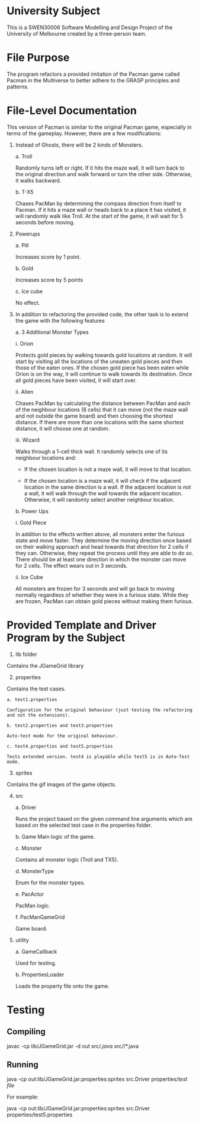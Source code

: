# University Subject
This is a SWEN30006 Software Modelling and Design Project of the University of Melbourne created by a three-person team.

# File Purpose
The program refactors a provided imitation of the Pacman game called Pacman in the Multiverse to better adhere to the GRASP principles and patterns.

# File-Level Documentation
This version of Pacman is similar to the original Pacman game, especially in terms of the gameplay. However, there are a few modifications:

1. Instead of Ghosts, there will be 2 kinds of Monsters.

    a. Troll

    Randomly turns left or right. If it hits the maze wall, it will turn back to the original direction and walk forward or turn the other side. Otherwise, it walks backward.

	b. T-X5
	
    Chases PacMan by determining the compass direction from itself to Pacman. If it hits a maze wall or heads back to a place it has visited, it will randomly walk like Troll. At the start of the game, it will wait for 5 seconds before moving. 

3. Powerups

	a. Pill

    Increases score by 1 point.

	b. Gold

	Increases score by 5 points

	c. Ice cube 

	No effect.

4. In addition to refactoring the provided code, the other task is to extend the game with the following features

	a. 3 Additional Monster Types

	i. Orion 

    Protects gold pieces by walking towards gold locations at random. It will start by visiting all the locations of the uneaten gold pieces and then those of the eaten ones. If the chosen gold piece has been eaten while Orion is on the way, it will continue to walk towards its destination. Once all gold pieces have been visited, it will start over.

	ii. Alien

    Chases PacMan by calculating the distance between PacMan and each of the neighbour locations (8 cells) that it can move (not the maze wall and not outside the game board) and then choosing the shortest distance. If there are more than one locations with the same shortest distance, it will choose one at random.

	iii. Wizard

    Walks through a 1-cell thick wall. It randomly selects one of its neighbour locations and:

    *  If the chosen location is not a maze wall, it will move to that location.

    * If the chosen location is a maze wall, it will check if the adjacent location in the same direction is a wall. If the adjacent location is not a wall, it will walk through the wall towards the adjacent location. Otherwise, it will randomly select another neighbour location.

	b. Power Ups

	i. Gold Piece

    In addition to the effects written above, all monsters enter the furious state and move faster. They determine the moving direction once based on their walking approach and head towards that direction for 2 cells if they can. Otherwise, they repeat the process until they are able to do so. There should be at least one direction in which the monster can move for 2 cells. The effect wears out in 3 seconds.

	ii. Ice Cube

    All monsters are frozen for 3 seconds and will go back to moving normally regardless of whether they were in a furious state. While they are frozen, PacMan can obtain gold pieces without making them furious.

# Provided Template and Driver Program by the Subject

1. lib folder

Contains the JGameGrid library

2. properties 

Contains the test cases. 

    a. test1.properties

    Configuration for the original behaviour (just testing the refactoring and not the extensions).

    b. test2.properties and test3.properties
		
    Auto-test mode for the original behaviour.

    c. test4.properties and test5.properties

    Tests extended version. test4 is playable while test5 is in Auto-Test mode.

3. sprites

Contains the gif images of the game objects.

4. src
   
    a. Driver

    Runs the project based on the given command line arguments which are based on the selected test case in the properties folder.

    b. Game
    Main logic of the game.
     
    c. Monster

    Contains all monster logic (Troll and TX5).

    d. MonsterType
	
    Enum for the monster types.

    e. PacActor

    PacMan logic.

    f. PacManGameGrid

    Game board.

5. utility 

    a. GameCallback

    Used for testing.

    b. PropertiesLoader

    Loads the property file onto the game.


# Testing

## Compiling

javac -cp lib/JGameGrid.jar -d out src/*.java src/*/*.java

## Running

java -cp out:lib/JGameGrid.jar:properties:sprites src.Driver properties/*test file*

For example:

java -cp out:lib/JGameGrid.jar:properties:sprites src.Driver properties/test5.properties
